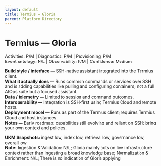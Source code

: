 ```yaml
---
layout: default
title: Termius — Gloria
parent: Platform Directory
---
```


# Termius — Gloria

Activities: P/M | Diagnostics: P/M | Provisioning: P/M  <br>
Event ontology: N/L | Observability: P/M | Confidence: Medium

**Build style / interface —** SSH-native assistant integrated into the Termius client.  
**What it actually does —** Runs common commands or services over SSH and is adding capabilities like pulling and configuring containers; not a full AIOps suite but a focused assistant.  
**Data / telemetry —** Limited to session and command outcomes.  
**Interoperability —** Integration is SSH-first using Termius Cloud and remote hosts.  
**Deployment model —** Runs as part of the Termius client; requires Termius Cloud and host instances.  
**Notes —** Early roadmap; capabilities still evolving and reliant on SSH; bring your own context and policies.

**UKM Snapshots:**
ingest low, index low, retrieval low, governance low, overall low  <br>
**Note:** Ingestion & Validation: N/L; Gloria mainly acts on live infrastructure context  rather than ingesting a broad knowledge base; Normalization & Enrichment: N/L; There is no indication of Gloria applying
